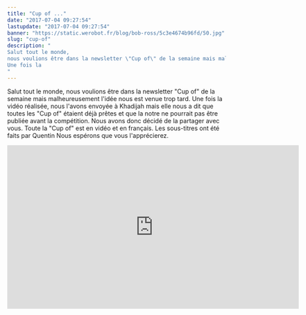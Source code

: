 ```yaml
---
title: "Cup of ..."
date: "2017-07-04 09:27:54"
lastupdate: "2017-07-04 09:27:54"
banner: "https://static.werobot.fr/blog/bob-ross/5c3e4674b96fd/50.jpg"
slug: "cup-of"
description: " 
Salut tout le monde,
nous voulions être dans la newsletter \"Cup of\" de la semaine mais malheureusement l'idée nous est venue trop tard.
Une fois la 
"
---
```

Salut tout le monde,
nous voulions être dans la newsletter "Cup of" de la semaine mais malheureusement l'idée nous est venue trop tard.
Une fois la vidéo réalisée, nous  l'avons envoyée à Khadijah mais elle nous a dit que toutes les "Cup of" étaient déjà prêtes et que la notre ne pourrait pas être publiée avant la compétition.
Nous avons donc décidé de la partager avec vous.
Toute la "Cup of" est en vidéo et en français.
Les sous-titres ont été faits par Quentin
Nous espérons que vous l'apprécierez.

<iframe width="672" height="378" src="https://www.youtube-nocookie.com/embed/qyp-7CrOpPY" frameborder="0" allow="accelerometer; autoplay; encrypted-media; gyroscope; picture-in-picture" allowfullscreen></iframe>
    